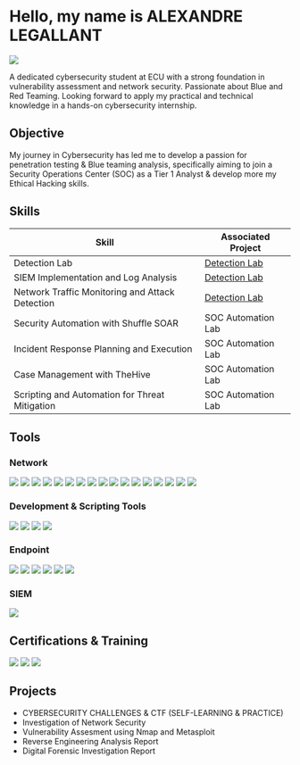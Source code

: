 # Hello, my name is ALEXANDRE LEGALLANT
<a href="https://www.linkedin.com/in/alexandre-legallant/"><img src="https://img.shields.io/badge/-LinkedIn-0072b1?&style=for-the-badge&logo=linkedin&logoColor=white" /></a>


A dedicated cybersecurity student at ECU with a strong foundation in vulnerability assessment and network security. Passionate about Blue and Red Teaming. Looking forward to apply my practical and technical knowledge in a hands-on cybersecurity internship.

## Objective


My journey in Cybersecurity has led me to develop a passion for penetration testing & Blue teaming analysis, specifically aiming to join a Security Operations Center (SOC) as a Tier 1 Analyst & develop more my Ethical Hacking skills.

## Skills


| Skill                                         | Associated Project         |
|-----------------------------------------------|----------------------------|
| Detection Lab                                 | <a href="https://github.com/alexandrelegallant/Network-Investigation-security/tree/main">Detection Lab</a>|
| SIEM Implementation and Log Analysis          | <a href="https://google.com">Detection Lab</a>|
| Network Traffic Monitoring and Attack Detection | <a href="https://google.com">Detection Lab</a>|
| Security Automation with Shuffle SOAR         | SOC Automation Lab|
| Incident Response Planning and Execution      | SOC Automation Lab|
| Case Management with TheHive                  | SOC Automation Lab|
| Scripting and Automation for Threat Mitigation | SOC Automation Lab|

## Tools


### Network
<div>
    <img src="https://img.shields.io/badge/-Wireshark-1679A7?&style=for-the-badge&logo=Wireshark&logoColor=white" />
    <img src="https://img.shields.io/badge/-Netdiscover-1E90FF?&style=for-the-badge&logo=gnu&logoColor=white" />
    <img src="https://img.shields.io/badge/-Metasploit-007ACC?&style=for-the-badge&logo=metasploit&logoColor=white" />
    <img src="https://img.shields.io/badge/-Snort-CC0000?&style=for-the-badge&logo=snort&logoColor=white" />
    <img src="https://img.shields.io/badge/-Netcat-000000?&style=for-the-badge&logo=gnu&logoColor=white" />
    <img src="https://img.shields.io/badge/-Burp%20Suite-FF6F00?&style=for-the-badge&logo=burp-suite&logoColor=white" />
    <img src="https://img.shields.io/badge/-Nikto-00A9E0?&style=for-the-badge&logo=nikto&logoColor=white" />
    <img src="https://img.shields.io/badge/-Hydra-FF5C5C?&style=for-the-badge&logo=hydra&logoColor=white" />
    <img src="https://img.shields.io/badge/-John%20the%20Ripper-FF8000?&style=for-the-badge&logo=key&logoColor=white" />
    <img src="https://img.shields.io/badge/-Hashcat-FF6F00?&style=for-the-badge&logo=hashcat&logoColor=white" />
    <img src="https://img.shields.io/badge/-WhatWeb-00A9E0?&style=for-the-badge&logo=whatweb&logoColor=white" />
    <img src="https://img.shields.io/badge/-Wappalyzer-5D8D4B?&style=for-the-badge&logo=wappalyzer&logoColor=white" />
    <img src="https://img.shields.io/badge/-ARP%20Scan-FF8000?&style=for-the-badge&logo=apple&logoColor=white" />
    <img src="https://img.shields.io/badge/-Cowrie-FF6347?&style=for-the-badge&logo=python&logoColor=white" />
    <img src="https://img.shields.io/badge/-Gobuster-FF6347?&style=for-the-badge&logo=apache&logoColor=white" />
    <img src="https://img.shields.io/badge/-DirBuster-00BFFF?&style=for-the-badge&logo=apache&logoColor=white" />
    <img src="https://img.shields.io/badge/-Searchsploit-FF4500?&style=for-the-badge&logo=searchengin&logoColor=white" />



</div>

### Development & Scripting Tools

<div> 
<img src="https://img.shields.io/badge/-Python-3776AB?style=for-the-badge&logo=python&logoColor=white" />
<img src="https://img.shields.io/badge/-Bash-4EAA25?style=for-the-badge&logo=gnu-bash&logoColor=white" />
<img src="https://img.shields.io/badge/-VS%20Code-007ACC?style=for-the-badge&logo=visualstudiocode&logoColor=white" />
<img src="https://img.shields.io/badge/-PowerShell-5391FE?style=for-the-badge&logo=powershell&logoColor=white" />

</div>

### Endpoint
<div>
  
  <img src="https://img.shields.io/badge/-Cuckoo%20Sandbox-1E90FF?&style=for-the-badge&logo=python&logoColor=white" />
  <img src="https://img.shields.io/badge/-VirusTotal-FF5733?&style=for-the-badge&logo=virus-total&logoColor=white" />
  <img src="https://img.shields.io/badge/-Hybrid%20Analysis-00B0F0?&style=for-the-badge&logo=google-chrome&logoColor=white" />
  <img src="https://img.shields.io/badge/-AnyRun-FF6600?&style=for-the-badge&logo=google-chrome&logoColor=white" />
  <img src="https://img.shields.io/badge/-Triage-00CC66?&style=for-the-badge&logo=google-analytics&logoColor=white" />
  <img src="https://img.shields.io/badge/-Detect%20It%20Easy-0066CC?&style=for-the-badge&logo=github&logoColor=white" />


</div>

### SIEM
<div>
    <img src="https://img.shields.io/badge/-Splunk-000000?&style=for-the-badge&logo=Splunk&logoColor=white" />

</div>

## Certifications & Training

<div>
<img src="https://img.shields.io/badge/-Security%2B-FF0000?&style=for-the-badge&logo=CompTIA&logoColor=white" />
<img src="https://img.shields.io/badge/-Security%20Awareness%20Training-006F99?&style=for-the-badge&logo=isc2&logoColor=white" />
<img src="https://img.shields.io/badge/-Ethical%20Hacking%20TCM%20Security-FF5733?&style=for-the-badge&logo=ethereum&logoColor=white" />
  
</div>

## Projects
- CYBERSECURITY CHALLENGES & CTF (SELF-LEARNING & PRACTICE)
- Investigation of Network Security
- Vulnerability Assesment using Nmap and Metasploit
- Reverse Engineering Analysis Report
- Digital Forensic Investigation Report
<!--
**alexandrelegallant/alexandrelegallant** is a ✨ _special_ ✨ repository because its `README.md` (this file) appears on your GitHub profile.

Here are some ideas to get you started:

- 🔭 I’m currently working on ...
- 🌱 I’m currently learning ...
- 👯 I’m looking to collaborate on ...
- 🤔 I’m looking for help with ...
- 💬 Ask me about ...
- 📫 How to reach me: ...
- 😄 Pronouns: ...
- ⚡ Fun fact: ...
-->

